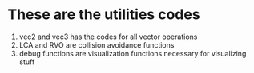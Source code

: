 # These are the utilities codes
  1. vec2 and vec3 has the codes for  all vector operations
  2. LCA and RVO are collision avoidance functions
  3. debug functions are visualization functions necessary for visualizing stuff

